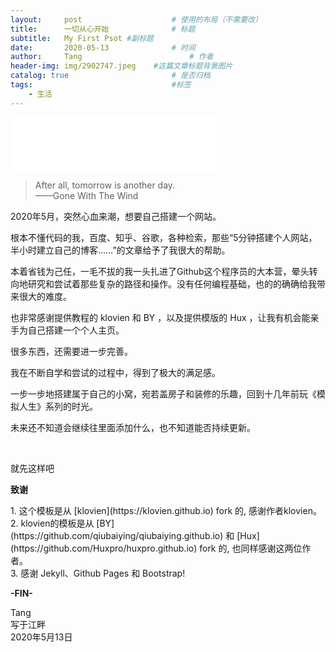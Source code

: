 ```yaml
---
layout:     post   				    # 使用的布局（不需要改）
title:      一切从心开始 				# 标题 
subtitle:   My First Psot #副标题
date:       2020-05-13 				# 时间
author:     Tang 						# 作者
header-img: img/2902747.jpeg 	#这篇文章标题背景图片
catalog: true 						# 是否归档
tags:								#标签
    - 生活
---
```


<iframe frameborder="no" border="0" marginwidth="0" marginheight="0" width="330" height="86" src="//music.163.com/outchain/player?type=2&id=1834841&auto=1&height=66"></iframe>





>After all, tomorrow is another day.<br>
>——Gone With The Wind

<p>2020年5月，突然心血来潮，想要自己搭建一个网站。</p>
<p>根本不懂代码的我，百度、知乎、谷歌，各种检索，那些“5分钟搭建个人网站，半小时建立自己的博客……”的文章给予了我很大的帮助。</p>
<p>本着省钱为己任，一毛不拔的我一头扎进了Github这个程序员的大本营，晕头转向地研究和尝试着那些复杂的路径和操作。没有任何编程基础，也的的确确给我带来很大的难度。</p>
<p>也非常感谢提供教程的 klovien 和 BY ，以及提供模版的 Hux ，让我有机会能亲手为自己搭建一个个人主页。</p>
<p>很多东西，还需要进一步完善。</p>
<p>我在不断自学和尝试的过程中，得到了极大的满足感。</p>
<p>一步一步地搭建属于自己的小窝，宛若盖房子和装修的乐趣，回到十几年前玩《模拟人生》系列的时光。</p>
<p>未来还不知道会继续往里面添加什么，也不知道能否持续更新。</p>
<br>
<p>就先这样吧</p>


<p><strong>致谢</strong></p>
1. 这个模板是从 [klovien](https://klovien.github.io)  fork 的, 感谢作者klovien。 <br>
2. klovien的模板是从 [BY](https://github.com/qiubaiying/qiubaiying.github.io) 和 [Hux](https://github.com/Huxpro/huxpro.github.io) fork 的, 也同样感谢这两位作者。<br>
3. 感谢 Jekyll、Github Pages 和 Bootstrap!

<p><strong>-FIN-</strong></p>

Tang<br>
写于江畔<br>
2020年5月13日<br>

